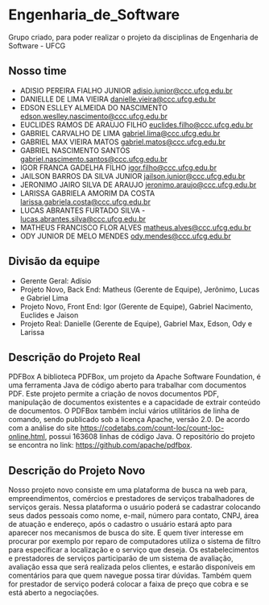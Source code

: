 # Engenharia_de_Software

Grupo criado, para poder realizar o projeto da disciplinas de Engenharia de Software - UFCG

## Nosso time

- ADISIO PEREIRA FIALHO JUNIOR adisio.junior@ccc.ufcg.edu.br
- DANIELLE DE LIMA VIEIRA danielle.vieira@ccc.ufcg.edu.br
- EDSON ESLLEY ALMEIDA DO NASCIMENTO edson.weslley.nascimento@ccc.ufcg.edu.br
- EUCLIDES RAMOS DE ARAUJO FILHO euclides.filho@ccc.ufcg.edu.br
- GABRIEL CARVALHO DE LIMA gabriel.lima@ccc.ufcg.edu.br
- GABRIEL MAX VIEIRA MATOS gabriel.matos@ccc.ufcg.edu.br
- GABRIEL NASCIMENTO SANTOS gabriel.nascimento.santos@ccc.ufcg.edu.br
- IGOR FRANCA GADELHA FILHO igor.filho@ccc.ufcg.edu.br
- JAILSON BARROS DA SILVA JUNIOR jailson.junior@ccc.ufcg.edu.br
- JERONIMO JAIRO SILVA DE ARAUJO jeronimo.araujo@ccc.ufcg.edu.br
- LARISSA GABRIELA AMORIM DA COSTA larissa.gabriela.costa@ccc.ufcg.edu.br
- LUCAS ABRANTES FURTADO SILVA - lucas.abrantes.silva@ccc.ufcg.edu.br
- MATHEUS FRANCISCO FLOR ALVES matheus.alves@ccc.ufcg.edu.br
- ODY JUNIOR DE MELO MENDES ody.mendes@ccc.ufcg.edu.br

## Divisão da equipe

- Gerente Geral: Adísio
- Projeto Novo, Back End: Matheus (Gerente de Equipe), Jerônimo, Lucas e Gabriel Lima
- Projeto Novo, Front End: Igor (Gerente de Equipe), Gabriel Nacimento, Euclides e Jaison
- Projeto Real: Danielle (Gerente de Equipe), Gabriel Max, Edson, Ody e Larissa

## Descrição do Projeto Real

PDFBox
A biblioteca PDFBox, um projeto da Apache Software Foundation, é uma ferramenta Java de código aberto para trabalhar com documentos PDF. Este projeto permite a criação de novos documentos PDF, manipulação de documentos existentes e a capacidade de extrair conteúdo de documentos. O PDFBox também inclui vários utilitários de linha de comando, sendo publicado sob a licença Apache, versão 2.0. De acordo com a análise do site <https://codetabs.com/count-loc/count-loc-online.html>, possui 163608 linhas de código Java. O repositório do projeto se encontra no link: <https://github.com/apache/pdfbox>.

## Descrição do Projeto Novo

Nosso projeto novo consiste em uma plataforma de busca na web para, empreendimentos, comércios e prestadores de serviços trabalhadores de serviços gerais. Nessa plataforma o usuário poderá se cadastrar colocando seus dados pessoais como nome, e-mail, número para contato, CNPJ, área de atuação e endereço, após o cadastro o usuário estará apto para aparecer nos mecanismos de busca do site. E quem tiver interesse em procurar por exemplo por reparo de computadores utiliza o sistema de filtro para especificar a localização e o serviço que deseja. Os estabelecimentos e prestadores de serviços participarão de um sistema de avaliação, avaliação essa que será realizada pelos clientes, e estarão disponíveis em comentários para que quem navegue possa tirar dúvidas. Também quem for prestador de serviço poderá colocar a faixa de preço que cobra e se está aberto a negociações.
